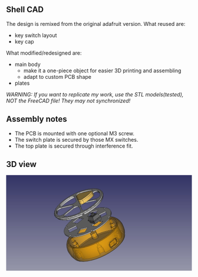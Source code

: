 ## Shell CAD

The design is remixed from the original adafruit version. What reused are:

- key switch layout
- key cap

What modified/redesigned are:

- main body
    - make it a one-piece object for easier 3D printing and assembling
    - adapt to custom PCB shape
- plates

*WARNING: If you want to replicate my work, use the STL models(tested), NOT the FreeCAD file! They may not synchronized!*

## Assembly notes

- The PCB is mounted with one optional M3 screw.
- The switch plate is secured by those MX switches.
- The top plate is secured through interference fit.

## 3D view

![shell components, PCB not shown](../introduction-files/photos/shell-cad-components.jpg)
